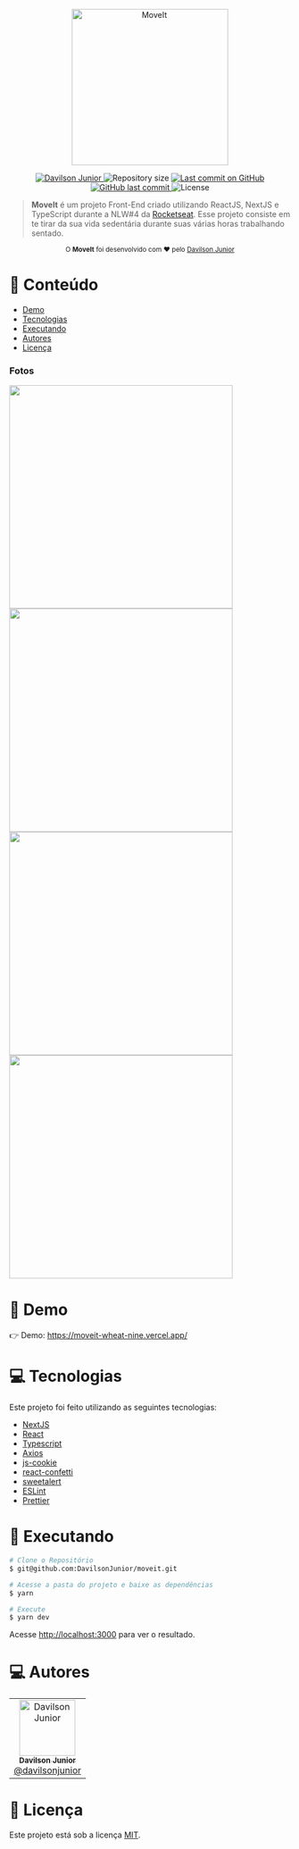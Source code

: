 <p align="center">
   <img src="https://user-images.githubusercontent.com/35976070/160053046-d303f83a-9eb7-4fa6-bdf5-f8543d19f9ec.svg" alt="MoveIt" width="280"/>
</p>

<p align="center">
   <a href="https://www.linkedin.com/in/davilson-paulino-da-cunha-junior-23029315a/">
      <img alt="Davilson Junior" src="https://img.shields.io/badge/-Davilson Junior-4e5acf?style=flat&logo=Linkedin&logoColor=white" />
   </a>
 <img alt="Repository size" src="https://img.shields.io/github/repo-size/DavilsonJunior/moveit?color=4e5acf">

  <a aria-label="Last Commit" href="https://github.com/DavilsonJunior/moveit/commits/master">
    <img alt="Last commit on GitHub" src="https://img.shields.io/github/last-commit/DavilsonJunior/moveit?color=4e5acf">
  </a>
  <a href="https://github.com/DavilsonJunior/moveit/commits/master">
    <img alt="GitHub last commit" src="https://img.shields.io/github/last-commit/DavilsonJunior/moveit?color=4e5acf">
  </a>
  <img alt="License" src="https://img.shields.io/badge/license-MIT-4e5acf">
</p>

> <b>MoveIt</b> é um projeto Front-End criado utilizando ReactJS, NextJS e TypeScript durante a NLW#4 da [Rocketseat](https://github.com/Rocketseat). Esse projeto consiste em te tirar da sua vida sedentária durante suas várias horas trabalhando sentado.

<div align="center">
  <sub>O <strong>MoveIt</strong> foi desenvolvido com ❤︎ pelo
    <a href="https://github.com/DavilsonJunior">Davilson Junior</a>
  </sub>
</div>

# :pushpin: Conteúdo

- [Demo](#eyes-demo)
- [Tecnologias](#computer-tecnologias)
- [Executando](#construction_worker-executando)
- [Autores](#computer-autores)
- [Licença](#closed_book-licença)

### Fotos

<div>
   <img src="https://user-images.githubusercontent.com/35976070/160056791-8dbad003-99f9-4d00-90a5-1448681fa772.png" width="400px">
   <img src="https://user-images.githubusercontent.com/35976070/160056861-0b765e9b-59b4-4d74-ac57-35d45d8ddc61.png" width="400px">
   <img src="https://user-images.githubusercontent.com/35976070/160056918-beabab9c-cdc3-4bc3-9be5-44a9b7774c88.png" width="400px">
   <img src="https://user-images.githubusercontent.com/35976070/160056995-864b7972-3875-4668-913e-f37b2a43f8bd.png" width="400px">
</div>

# :eyes: Demo

👉 Demo: <https://moveit-wheat-nine.vercel.app/>

# :computer: Tecnologias

Este projeto foi feito utilizando as seguintes tecnologias:

- [NextJS](https://github.com/vercel/next.js/)
- [React](https://reactjs.org/)
- [Typescript](https://www.typescriptlang.org/)
- [Axios](https://github.com/axios/axios)
- [js-cookie](https://github.com/js-cookie/js-cookie)
- [react-confetti](https://github.com/alampros/react-confetti#readme)
- [sweetalert](https://github.com/t4t5/sweetalert)
- [ESLint](https://github.com/eslint/eslint)
- [Prettier](https://github.com/prettier/prettier)

# :construction_worker: Executando

```bash
# Clone o Repositório
$ git@github.com:DavilsonJunior/moveit.git
```

```bash
# Acesse a pasta do projeto e baixe as dependências
$ yarn
```

```bash
# Execute
$ yarn dev
```

Acesse <http://localhost:3000> para ver o resultado.

# :computer: Autores

<table>
  <tr>
    <td align="center">
      <a href="http://github.com/DavilsonJunior/">
        <img src="https://avatars.githubusercontent.com/u/35976070?s=400&u=eee0ec381ba3d4475f60cd576e4a4e5d2b9877bc&v=4" width="100px;" alt="Davilson Junior"/>
        <br />
        <sub>
          <b>Davilson Junior</b>
        </sub>
       </a>
       <br />
       <a href="https://www.linkedin.com/in/davilson-paulino-da-cunha-junior-23029315a/" title="Linkedin">@davilsonjunior</a>
       <br />
    </td>
  </tr>
</table>

# :closed_book: Licença

Este projeto está sob a licença [MIT](./LICENSE).
